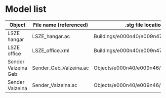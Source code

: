 # Model list


Object | File name (referenced) | .stg file location | requested | accepted | available
------ | ---------------------- | ------------------ | --------- | -------- | ---------
LSZE hangar | LSZE_hangar.ac | Buildings/e000n40/e009n47/3105345.stg | x | x | x
LSZE office | LSZE_office.xml | Buildings/e000n40/e009n47/3105345.stg | x | x | x
Sender Valzeina Geb | Sender_Geb_Valzeina.ac | Objects/e000n40/e009n46/3105338.stg | x | x | x 
Sender Valzeina | Sender_Valzeina.ac | Objects/e000n40/e009n46/3105338.stg | x | x | x  
